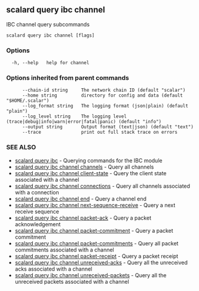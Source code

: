 ## scalard query ibc channel

IBC channel query subcommands

```
scalard query ibc channel [flags]
```

### Options

```
  -h, --help   help for channel
```

### Options inherited from parent commands

```
      --chain-id string     The network chain ID (default "scalar")
      --home string         directory for config and data (default "$HOME/.scalar")
      --log_format string   The logging format (json|plain) (default "plain")
      --log_level string    The logging level (trace|debug|info|warn|error|fatal|panic) (default "info")
      --output string       Output format (text|json) (default "text")
      --trace               print out full stack trace on errors
```

### SEE ALSO

- [scalard query ibc](scalard_query_ibc.md) - Querying commands for the IBC module
- [scalard query ibc channel channels](scalard_query_ibc_channel_channels.md) - Query all channels
- [scalard query ibc channel client-state](scalard_query_ibc_channel_client-state.md) - Query the client state associated with a channel
- [scalard query ibc channel connections](scalard_query_ibc_channel_connections.md) - Query all channels associated with a connection
- [scalard query ibc channel end](scalard_query_ibc_channel_end.md) - Query a channel end
- [scalard query ibc channel next-sequence-receive](scalard_query_ibc_channel_next-sequence-receive.md) - Query a next receive sequence
- [scalard query ibc channel packet-ack](scalard_query_ibc_channel_packet-ack.md) - Query a packet acknowledgement
- [scalard query ibc channel packet-commitment](scalard_query_ibc_channel_packet-commitment.md) - Query a packet commitment
- [scalard query ibc channel packet-commitments](scalard_query_ibc_channel_packet-commitments.md) - Query all packet commitments associated with a channel
- [scalard query ibc channel packet-receipt](scalard_query_ibc_channel_packet-receipt.md) - Query a packet receipt
- [scalard query ibc channel unreceived-acks](scalard_query_ibc_channel_unreceived-acks.md) - Query all the unreceived acks associated with a channel
- [scalard query ibc channel unreceived-packets](scalard_query_ibc_channel_unreceived-packets.md) - Query all the unreceived packets associated with a channel
